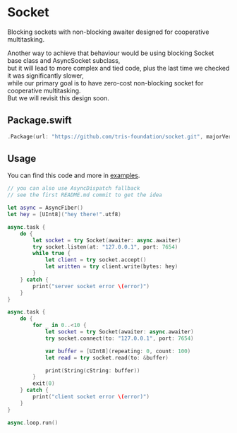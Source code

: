 # Socket

Blocking sockets with non-blocking awaiter designed for cooperative multitasking.

Another way to achieve that behaviour would be using blocking Socket base class and AsyncSocket subclass,<br>
but it will lead to more complex and tied code, plus the last time we checked it was significantly slower,<br>
while our primary goal is to have zero-cost non-blocking socket for cooperative multitasking.<br>
But we will revisit this design soon.

## Package.swift

 ```swift
.Package(url: "https://github.com/tris-foundation/socket.git", majorVersion: 0)
```

## Usage

You can find this code and more in [examples](https://github.com/tris-foundation/examples).

```swift
// you can also use AsyncDispatch fallback
// see the first README.md commit to get the idea

let async = AsyncFiber()
let hey = [UInt8]("hey there!".utf8)

async.task {
    do {
        let socket = try Socket(awaiter: async.awaiter)
        try socket.listen(at: "127.0.0.1", port: 7654)
        while true {
            let client = try socket.accept()
            let written = try client.write(bytes: hey)
        }
    } catch {
        print("server socket error \(error)")
    }
}

async.task {
    do {
        for _ in 0..<10 {
            let socket = try Socket(awaiter: async.awaiter)
            try socket.connect(to: "127.0.0.1", port: 7654)

            var buffer = [UInt8](repeating: 0, count: 100)
            let read = try socket.read(to: &buffer)

            print(String(cString: buffer))
        }
        exit(0)
    } catch {
        print("client socket error \(error)")
    }
}

async.loop.run()
```
